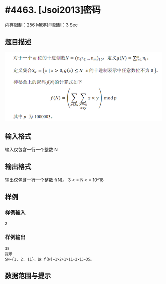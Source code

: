 # #4463. [Jsoi2013]密码

内存限制：256 MiB时间限制：3 Sec

## 题目描述

![](upload/201604/334.png)

## 输入格式

输入仅包含一行一个整数 N

## 输出格式

输出仅包含一行一个整数 f(N)。 3 < =  N < = 10^18

## 样例

### 样例输入

    
    2
    

### 样例输出

    
    35
    提示
    SN={1, 2, 11}，故 f(N)=1×2+1×11+2×11=35。
    

## 数据范围与提示
